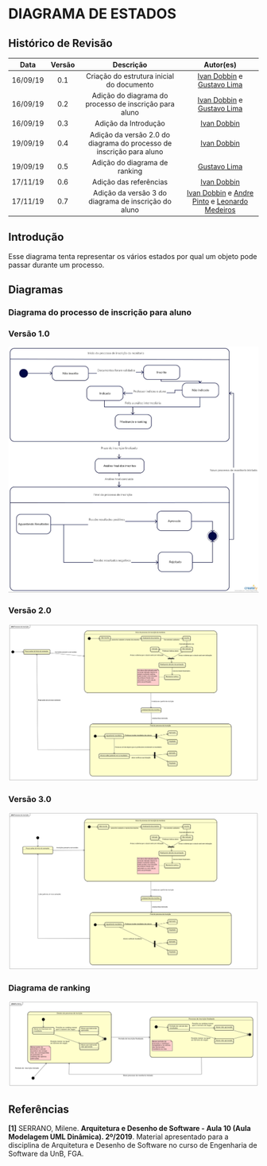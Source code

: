# DIAGRAMA DE ESTADOS

## Histórico de Revisão
| Data | Versão | Descrição | Autor(es) |
| :--: | :----: | :-------: | :-------: |
| 16/09/19 | 0.1 | Criação do estrutura inicial do documento | [Ivan Dobbin]((https://github.com/darmsDD)) e [Gustavo Lima](https://github.com/gustavolima00) |
| 16/09/19 | 0.2 | Adição do diagrama do processo de inscrição para aluno| [Ivan Dobbin]((https://github.com/darmsDD)) e [Gustavo Lima](https://github.com/gustavolima00) |
| 16/09/19 | 0.3 | Adição da Introdução | [Ivan Dobbin]((https://github.com/darmsDD)) |
| 19/09/19 | 0.4 | Adição da versão 2.0 do diagrama do processo de inscrição para aluno | [Ivan Dobbin]((https://github.com/darmsDD)) |
| 19/09/19 | 0.5 | Adição do diagrama de ranking | [Gustavo Lima](https://github.com/gustavolima00) |
|17/11/19| 0.6| Adição das referências|[Ivan Dobbin]((https://github.com/darmsDD))|
|17/11/19| 0.7| Adição da versão 3 do diagrama de inscrição do aluno|[Ivan Dobbin]((https://github.com/darmsDD)) e [Andre Pinto](https://github.com/andrelucax) e [Leonardo Medeiros](https://github.com/leomedeiros1)|


## Introdução
Esse diagrama tenta representar os vários estados por qual um objeto pode passar durante um processo.
## Diagramas

### Diagrama do processo de inscrição para aluno

### Versão 1.0

![Diagrama de Estados](assets/img/diagrama_estados/aluno_v1.jpg)


### Versão 2.0

![Diagrama de Estados](assets/img/diagrama_estados/aluno_v2.jpg)

### Versão 3.0

![Diagrama de Estados](assets/img/diagrama_estados/aluno_v3.png)


### Diagrama de ranking

![Diagrama de ranking](assets/img/diagrama_estados/ranking_v1.jpg)

## Referências

**[1]** SERRANO, Milene. **Arquitetura e Desenho de Software - Aula 10 (Aula Modelagem UML Dinâmica). 2º/2019**. Material apresentado para a disciplina de Arquitetura e Desenho de Software no curso de Engenharia de Software da UnB, FGA.